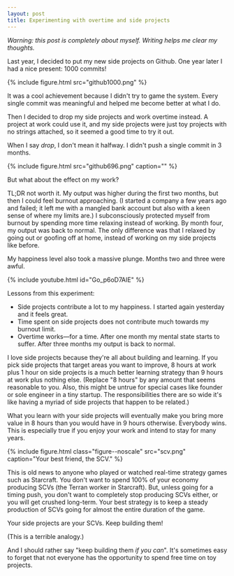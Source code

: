 ```yaml
---
layout: post
title: Experimenting with overtime and side projects
---
```


*Warning: this post is completely about myself. Writing helps me clear my thoughts.*

Last year, I decided to put my new side projects on Github. One year later I had a nice present: 1000 commits!

{% include figure.html src="github1000.png" %}

It was a cool achievement because I didn't try to game the system. Every single commit was meaningful and helped me become better at what I do.

Then I decided to drop my side projects and work overtime instead. A project at work could use it, and my side projects were just toy projects with no strings attached, so it seemed a good time to try it out.

When I say *drop*, I don't mean it halfway. I didn't push a single commit in 3 months.

{% include figure.html src="github696.png" caption="" %}

But what about the effect on my work?

TL;DR not worth it. My output was higher during the first two months, but then I could feel burnout approaching. (I started a company a few years ago and failed; it left me with a mangled bank account but also with a keen sense of where my limits are.) I subconsciously protected myself from burnout by spending more time relaxing instead of working. By month four, my output was back to normal. The only difference was that I relaxed by going out or goofing off at home, instead of working on my side projects like before.

My happiness level also took a massive plunge. Months two and three were awful.

{% include youtube.html id="Go_p6oD7AIE" %}

Lessons from this experiment:

* Side projects contribute a lot to my happiness. I started again yesterday and it feels great.
* Time spent on side projects does not contribute much towards my burnout limit.
* Overtime works—for a time. After one month my mental state starts to suffer. After three months my output is back to normal.

I love side projects because they're all about building and learning. If you pick side projects that target areas you want to improve, 8 hours at work plus 1 hour on side projects is a much better learning strategy than 9 hours at work plus nothing else. (Replace "8 hours" by any amount that seems reasonable to you. Also, this might be untrue for special cases like founder or sole engineer in a tiny startup. The responsibilities there are so wide it's like having a myriad of side projects that happen to be related.)

What you learn with your side projects will eventually make you bring more value in 8 hours than you would have in 9 hours otherwise. Everybody wins. This is especially true if you enjoy your work and intend to stay for many years.

{% include figure.html class="figure--noscale" src="scv.png" caption="Your best friend, the SCV." %}

This is old news to anyone who played or watched real-time strategy games such as Starcraft. You don't want to spend 100% of your economy producing SCVs (the Terran worker in Starcraft). But, unless going for a timing push, you don't want to completely stop producing SCVs either, or you will get crushed long-term. Your best strategy is to keep a steady production of SCVs going for almost the entire duration of the game.

Your side projects are your SCVs. Keep building them!

(This is a terrible analogy.)

And I should rather say "keep building them *if you can*". It's sometimes easy to forget that not everyone has the opportunity to spend free time on toy projects.
